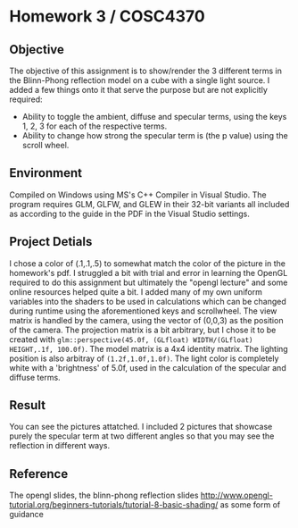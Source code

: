 # Homework 3 / COSC4370

## Objective
The objective of this assignment is to show/render the 3 different terms in the Blinn-Phong reflection model on a cube with a single light source. I added a few things onto it that serve the purpose but are not explicitly required:
* Ability to toggle the ambient, diffuse and specular terms, using the keys 1, 2, 3 for each of the respective terms.
* Ability to change how strong the specular term is (the p value) using the scroll wheel.
## Environment
Compiled on Windows using MS's C++ Compiler in Visual Studio. The program requires GLM, GLFW, and GLEW in their 32-bit variants all included as according to the guide in the PDF in the Visual Studio settings. 
## Project Detials
I chose a color of (.1,.1,.5) to somewhat match the color of the picture in the homework's pdf. I struggled a bit with trial and error in learning the OpenGL required to do this assignment but ultimately the "opengl lecture" and some online resources helped quite a bit. I added many of my own uniform variables into the shaders to be used in calculations which can be changed during runtime using the aforementioned keys and scrollwheel. The view matrix is handled by the camera, using the vector of (0,0,3) as the position of the camera. The projection matrix is a bit arbitrary, but I chose it to be created with `glm::perspective(45.0f, (GLfloat) WIDTH/(GLfloat) HEIGHT,.1f, 100.0f)`. The model matrix is a 4x4 identity matrix. The lighting position is also arbitray of `(1.2f,1.0f,1.0f)`. The light color is completely white with a 'brightness' of 5.0f, used in the calculation of the specular and diffuse terms. 
## Result
You can see the pictures attatched. I included 2 pictures that showcase purely the specular term at two different angles so that you may see the reflection in different ways. 
## Reference
The opengl slides, the blinn-phong reflection slides
http://www.opengl-tutorial.org/beginners-tutorials/tutorial-8-basic-shading/ as some form of guidance
